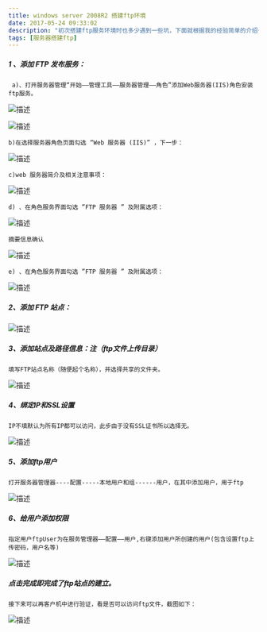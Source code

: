 ```yaml
---
title: windows server 2008R2 搭建ftp环境
date: 2017-05-24 09:33:02
description: "初次搭建ftp服务环境时也多少遇到一些坑，下面就根据我的经验简单的介绍一下搭建的过程，以免再次搭建遇到相同的问题。以下为搭建步骤："
tags: [服务器搭建ftp]
---
```

##### 1 、添加 FTP 发布服务：
`` a)、打开服务器管理“开始——管理工具——服务器管理——角色”添加Web服务器(IIS)角色安装ftp服务。``

![描述](http://img0.tuicool.com/uaM7fm.jpg!web "图片描述")

![描述](http://img2.tuicool.com/UnaUfy.jpg!web "图片描述")

``b)在选择服务器角色页面勾选 “Web 服务器 (IIS)” ，下一步：``

![描述](http://img2.tuicool.com/yuIJFr.jpg!web "图片描述")

``c)web 服务器简介及相关注意事项：``

![描述](http://img2.tuicool.com/YrumAz.jpg!web "图片描述")

``d) 、在角色服务界面勾选 ”FTP 服务器 ” 及附属选项：``

![描述](http://img0.tuicool.com/ZjUfMv.jpg!web "图片描述")

``摘要信息确认``

![描述](http://img2.tuicool.com/qaAzqye.jpg!web "图片描述")

``e) 、在角色服务界面勾选 ”FTP 服务器 ” 及附属选项：``

![描述](http://img1.tuicool.com/z6rAjq6.jpg!web "图片描述")

##### 2、添加 FTP 站点：


![描述](http://img2.tuicool.com/mQVNBj.jpg!web "图片描述")

##### 3、添加站点及路径信息：注（ftp文件上传目录）

``填写FTP站点名称（随便起个名称），并选择共享的文件夹。``

![描述](http://img2.tuicool.com/mmEnqeY.jpg!web "图片描述")

##### 4、绑定IP和SSL设置

``IP不填默认为所有IP都可以访问，此步由于没有SSL证书所以选择无。``

![描述](http://images.cnitblog.com/blog/604780/201411/241443332626680.png "图片描述")

##### 5、添加ftp用户

``打开服务器管理器----配置-----本地用户和组------用户，在其中添加用户，用于ftp``

![描述](http://images.cnitblog.com/blog/604780/201411/241436275749697.png "图片描述")

##### 6、给用户添加权限

``指定用户ftpUser为在服务管理器——配置——用户,右键添加用户所创建的用户(包含设置ftp上传密码，用户名等)``

![描述](http://images.cnitblog.com/blog/604780/201411/241444123712465.png "图片描述")

##### 点击完成即完成了ftp站点的建立。

``接下来可以再客户机中进行验证，看是否可以访问ftp文件，截图如下：``

![描述](http://images.cnitblog.com/blog/604780/201411/241447459493150.png "图片描述")
